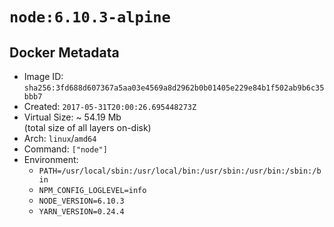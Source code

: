 # `node:6.10.3-alpine`

## Docker Metadata

- Image ID: `sha256:3fd688d607367a5aa03e4569a8d2962b0b01405e229e84b1f502ab9b6c35bbb7`
- Created: `2017-05-31T20:00:26.695448273Z`
- Virtual Size: ~ 54.19 Mb  
  (total size of all layers on-disk)
- Arch: `linux`/`amd64`
- Command: `["node"]`
- Environment:
  - `PATH=/usr/local/sbin:/usr/local/bin:/usr/sbin:/usr/bin:/sbin:/bin`
  - `NPM_CONFIG_LOGLEVEL=info`
  - `NODE_VERSION=6.10.3`
  - `YARN_VERSION=0.24.4`
